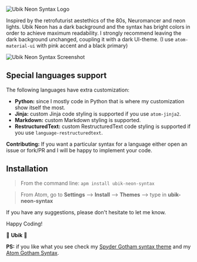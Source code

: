 ![Ubik Neon Syntax Logo](https://cloud.githubusercontent.com/assets/16547060/21964577/abb5803e-db4e-11e6-8f42-3e6f27f7e33b.jpg)

Inspired by the retrofuturist aestethics of the 80s, Neuromancer and neon lights.
Ubik Neon has a dark background and the syntax has bright colors in order to achieve maximum readability.
I strongly recommend leaving the dark background unchanged, coupling it with a dark UI-theme.
(I use ```atom-material-ui``` with pink accent and a black primary)

![Ubik Neon Syntax Screenshot](https://cloud.githubusercontent.com/assets/16547060/21964576/abb2060c-db4e-11e6-9fc0-1ea34f0e076b.png)


## Special languages support
The following languages have extra customization:
* __Python:__ since I mostly code in Python that is where my customization show itself the most.
* __Jinja:__ custom Jinja code styling is supported if you use ```atom-jinja2```.
* __Markdown:__ custom Markdown styling is supported.
* __RestructuredText:__ custom RestructuredText code styling is supported if you use ```language-restructuredtext```.

__Contributing:__ If you want a particular syntax for a language either open an issue or fork/PR and I will be happy to implement your code.


## Installation

> From the command line: `apm install ubik-neon-syntax`

> From Atom, go to __Settings__ --> __Install__ --> __Themes__ --> type in __ubik-neon-syntax__

If you have any suggestions, please don't hesitate to let me know.

Happy Coding!

:palm_tree: __Ubik__ :palm_tree:

__PS:__ if you like what you see check my [Spyder Gotham syntax theme](https://github.com/mr-ubik/spyder-ubik-syntax) and my [Atom Gotham Syntax](https://atom.io/themes/ubik-gotham-syntax).
